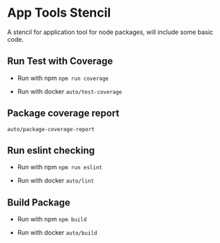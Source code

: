 # App Tools Stencil

A stencil for application tool for node packages, will include some basic code.

## Run Test with Coverage

- Run with npm
`npm run coverage`

- Run with docker
`auto/test-coverage`

## Package coverage report

`auto/package-coverage-report`

## Run eslint checking

- Run with npm
`npm run eslint`

- Run with docker
`auto/lint`

## Build Package

- Run with npm
`npm build`

- Run with docker
`auto/build`
